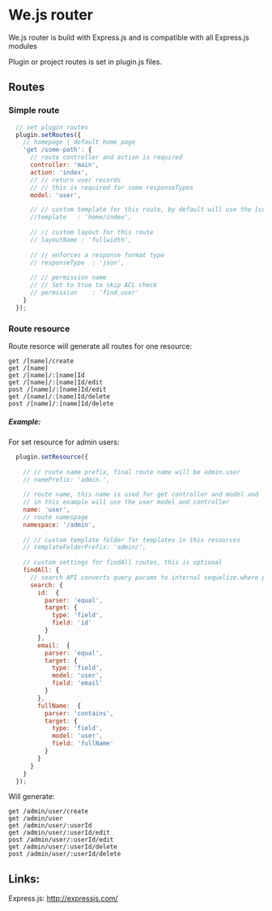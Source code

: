 # We.js router

We.js router is build with Express.js and is compatible with all Express.js modules

Plugin or project routes is set in plugin.js files.

## Routes

### Simple route

```js
  // set plugin routes
  plugin.setRoutes({
    // homepage | default home page
    'get /some-path': {
      // route controller and action is required
      controller: 'main',
      action: 'index',
      // // return user records
      // // this is required for some responseTypes
      model: 'user',

      // // custom template for this route, by default will use the [controller]/[action] as default template
      //template   : 'home/index',
      
      // // custom layout for this route
      // layoutName : 'fullwidth',
    
      // // enforces a response format type
      // responseType  : 'json',
      
      // // permission name
      // // Set to true to skip ACL check
      // permission    : 'find_user'     
    }
  });
```

### Route resource

Route resorce will generate all routes for one resource:

```
get /[name]/create
get /[name]
get /[name]/:[name]Id
get /[name]/:[name]Id/edit
post /[name]/:[name]Id/edit
get /[name]/:[name]Id/delete
post /[name]/:[name]Id/delete
```

##### Example:

For set resource for admin users:

```js
  plugin.setResource({
    
    // // route name prefix, final route name will be admin.user
    // namePrefix: 'admin.',
    
    // route name, this name is used for get controller and model and 
    // in this example will use the user model and controller
    name: 'user',
    // route namespage
    namespace: '/admin',
    
    // // custom template folder for templates in this resources
    // templateFolderPrefix: 'admin/',
    
    // custom settings for findAll routes, this is optional
    findAll: {
      // search API converts query params to internal sequelize.where params     
      search: {
        id:  {
          parser: 'equal',
          target: {
            type: 'field',
            field: 'id'
          }
        },
        email:  {
          parser: 'equal',
          target: {
            type: 'field',
            model: 'user',
            field: 'email'
          }
        },
        fullName:  {
          parser: 'contains',
          target: {
            type: 'field',
            model: 'user',
            field: 'fullName'
          }
        }
      }
    }
  });
```

Will generate:

```
get /admin/user/create
get /admin/user
get /admin/user/:userId
get /admin/user/:userId/edit
post /admin/user/:userId/edit
get /admin/user/:userId/delete
post /admin/user/:userId/delete

```

## Links:

Express.js: http://expressjs.com/